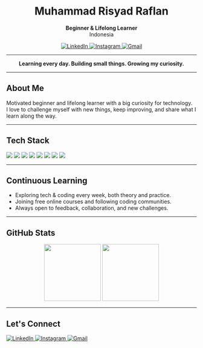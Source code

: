 <h1 align="center">Muhammad Risyad Raflan</h1>
<p align="center">
  <b>Beginner & Lifelong Learner</b><br/>
  Indonesia
</p>

<p align="center">
  <a href="https://linkedin.com/in/muhammad-risyad-raflan" target="_blank">
    <img src="https://img.shields.io/badge/LinkedIn-0077B5?style=for-the-badge&logo=linkedin&logoColor=white" alt="LinkedIn"/>
  </a>
  <a href="https://instagram.com/mrraflann" target="_blank">
    <img src="https://img.shields.io/badge/Instagram-E4405F?style=for-the-badge&logo=instagram&logoColor=white" alt="Instagram"/>
  </a>
  <a href="mailto:myacodeservice@gmail.com" target="_blank">
    <img src="https://img.shields.io/badge/Gmail-D14836?style=for-the-badge&logo=gmail&logoColor=white" alt="Gmail"/>
  </a>
</p>

---

<div align="center">

<b>Learning every day. Building small things. Growing my curiosity.</b>  
</div>

---

## About Me

Motivated beginner and lifelong learner with a big curiosity for technology.  
I love to challenge myself with new things, keep improving, and share what I learn along the way.

---

## Tech Stack

<p align="left">
  <img src="https://img.shields.io/badge/HTML5-E34F26?style=flat-square&logo=html5&logoColor=white"/>
  <img src="https://img.shields.io/badge/CSS3-1572B6?style=flat-square&logo=css3&logoColor=white"/>
  <img src="https://img.shields.io/badge/JavaScript-F7DF1E?style=flat-square&logo=javascript&logoColor=black"/>
  <img src="https://img.shields.io/badge/Python-3776AB?style=flat-square&logo=python&logoColor=white"/>
  <img src="https://img.shields.io/badge/MySQL-4479A1?style=flat-square&logo=mysql&logoColor=white"/>
  <img src="https://img.shields.io/badge/Git-F05032?style=flat-square&logo=git&logoColor=white"/>
  <img src="https://img.shields.io/badge/VSCode-007ACC?style=flat-square&logo=visual-studio-code&logoColor=white"/>
  <img src="https://img.shields.io/badge/and%20more-888888?style=flat-square"/>
</p>

---

## Continuous Learning

- Exploring tech & coding every week, both theory and practice.
- Joining free online courses and following coding communities.
- Always open to feedback, collaboration, and new challenges.

---

## GitHub Stats

<p align="center">
  <img src="https://github-readme-stats.vercel.app/api?username=mycoderisyad&show_icons=true&theme=light&hide_border=true" height="150"/>
  <img src="https://github-readme-stats.vercel.app/api/top-langs/?username=mycoderisyad&layout=compact&theme=light&hide_border=true" height="150"/>
</p>

---

## Let's Connect

<p align="left">
  <a href="https://linkedin.com/in/muhammad-risyad-raflan" target="_blank">
    <img src="https://img.shields.io/badge/LinkedIn-0077B5?style=flat-square&logo=linkedin&logoColor=white" alt="LinkedIn"/>
  </a>
  <a href="https://instagram.com/mrraflann" target="_blank">
    <img src="https://img.shields.io/badge/Instagram-E4405F?style=flat-square&logo=instagram&logoColor=white" alt="Instagram"/>
  </a>
  <a href="mailto:myacodeservice@gmail.com" target="_blank">
    <img src="https://img.shields.io/badge/Gmail-D14836?style=flat-square&logo=gmail&logoColor=white" alt="Gmail"/>
  </a>
</p>
